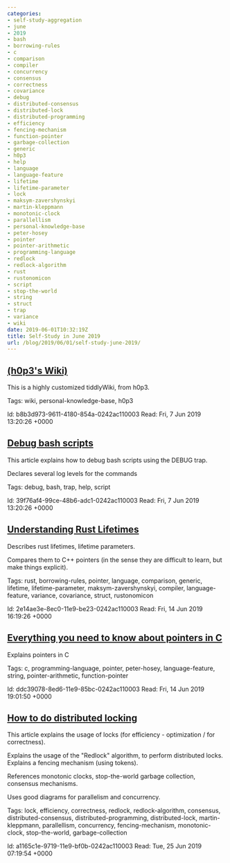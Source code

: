 ```yaml
---
categories:
- self-study-aggregation
- june
- 2019
- bash
- borrowing-rules
- c
- comparison
- compiler
- concurrency
- consensus
- correctness
- covariance
- debug
- distributed-consensus
- distributed-lock
- distributed-programming
- efficiency
- fencing-mechanism
- function-pointer
- garbage-collection
- generic
- h0p3
- help
- language
- language-feature
- lifetime
- lifetime-parameter
- lock
- maksym-zavershynskyi
- martin-kleppmann
- monotonic-clock
- parallellism
- personal-knowledge-base
- peter-hosey
- pointer
- pointer-arithmetic
- programming-language
- redlock
- redlock-algorithm
- rust
- rustonomicon
- script
- stop-the-world
- string
- struct
- trap
- variance
- wiki
date: 2019-06-01T10:32:19Z
title: Self-Study in June 2019
url: /blog/2019/06/01/self-study-june-2019/
---
```



## [(h0p3's Wiki)](https://philosopher.life/#Root:Root%20%5B%5BLegal%20Notice%5D%5D)

This is a highly customized tiddlyWiki, from h0p3.

Tags: wiki, personal-knowledge-base, h0p3

Id: b8b3d973-9611-4180-854a-0242ac110003
Read: Fri, 7 Jun 2019 13:20:26 +0000

## [Debug bash scripts](https://gist.github.com/Potherca/4f4ce1c8d4bcf4cd4aab)

This article explains how to debug bash scripts using the DEBUG trap.

Declares several log levels for the commands

Tags: debug, bash, trap, help, script

Id: 39f76af4-99ce-48b6-adc1-0242ac110003
Read: Fri, 7 Jun 2019 13:20:26 +0000

## [Understanding Rust Lifetimes](https://medium.com/nearprotocol/understanding-rust-lifetimes-e813bcd405fa)

Describes rust lifetimes, lifetime parameters.

Compares them to C++ pointers (in the sense they are difficult to learn, but make things explicit).

Tags: rust, borrowing-rules, pointer, language, comparison, generic, lifetime, lifetime-parameter, maksym-zavershynskyi, compiler, language-feature, variance, covariance, struct, rustonomicon

Id: 2e14ae3e-8ec0-11e9-be23-0242ac110003
Read: Fri, 14 Jun 2019 16:19:26 +0000

## [Everything you need to know about pointers in C](https://boredzo.org/pointers/)

Explains pointers in C

Tags: c, programming-language, pointer, peter-hosey, language-feature, string, pointer-arithmetic, function-pointer

Id: ddc39078-8ed6-11e9-85bc-0242ac110003
Read: Fri, 14 Jun 2019 19:01:50 +0000

## [How to do distributed locking](https://martin.kleppmann.com/2016/02/08/how-to-do-distributed-locking.html)

This article explains the usage of locks (for efficiency - optimization / for correctness). 

Explains the usage of the "Redlock" algorithm, to perform distributed locks. Explains a fencing mechanism (using tokens).

References monotonic clocks, stop-the-world garbage collection, consensus mechanisms.

Uses good diagrams for parallelism and concurrency.

Tags: lock, efficiency, correctness, redlock, redlock-algorithm, consensus, distributed-consensus, distributed-programming, distributed-lock, martin-kleppmann, parallellism, concurrency, fencing-mechanism, monotonic-clock, stop-the-world, garbage-collection

Id: a1165c1e-9719-11e9-bf0b-0242ac110003
Read: Tue, 25 Jun 2019 07:19:54 +0000

